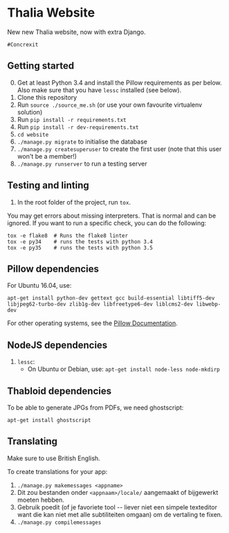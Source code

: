 Thalia Website
==============

New new Thalia website, now with extra Django.

    #Concrexit

Getting started
---------------

0. Get at least Python 3.4 and install the Pillow requirements as per below.
   Also make sure that you have `lessc` installed (see below).
1. Clone this repository
2. Run `source ./source_me.sh` (or use your own favourite virtualenv solution)
3. Run `pip install -r requirements.txt`
4. Run `pip install -r dev-requirements.txt`
5. `cd website`
6. `./manage.py migrate` to initialise the database
7. `./manage.py createsuperuser` to create the first user (note that this user won't be a member!)
8. `./manage.py runserver` to run a testing server

Testing and linting
-------------------

1. In the root folder of the project, run `tox`.

You may get errors about missing interpreters. That is normal and can be 
ignored. If you want to run a specific check, you can do the following:

    tox -e flake8  # Runs the flake8 linter
    tox -e py34    # runs the tests with python 3.4
    tox -e py35    # runs the tests with python 3.5

Pillow dependencies
-------------------

For Ubuntu 16.04, use:

    apt-get install python-dev gettext gcc build-essential libtiff5-dev libjpeg62-turbo-dev zlib1g-dev libfreetype6-dev liblcms2-dev libwebp-dev

For other operating systems, see the [Pillow Documentation][pillow-install].


[pillow-install]: https://pillow.readthedocs.io/en/latest/installation.html

NodeJS dependencies
-----------------------
1. `lessc`:
   * On Ubuntu or Debian, use: `apt-get install node-less node-mkdirp`

Thabloid dependencies
---------------------

To be able to generate JPGs from PDFs, we need ghostscript:

    apt-get install ghostscript

Translating
------------------

Make sure to use British English.

To create translations for your app:

1. `./manage.py makemessages <appname>`
2. Dit zou bestanden onder `<appnaam>/locale/` aangemaakt of bijgewerkt moeten hebben.
3. Gebruik poedit (of je favoriete tool -- liever niet een simpele texteditor want die kan niet met alle subtiliteiten omgaan) om de vertaling te fixen.
4. `./manage.py compilemessages`
